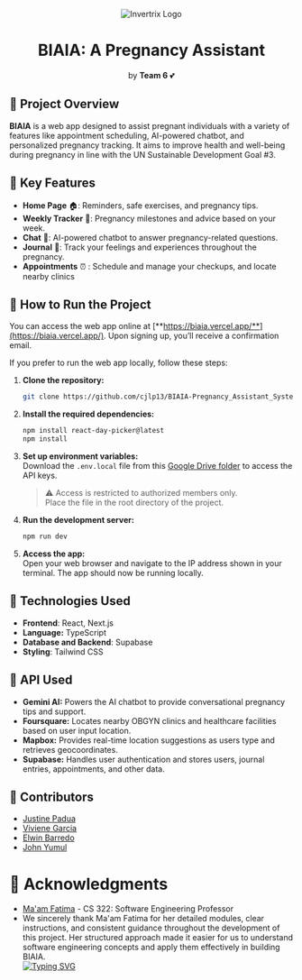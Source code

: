 <p align="center"><img src="https://github.com/cjlp13/BIAIA-Pregnancy_Assistant_System/blob/main/public/biaia-light.svg" alt="Invertrix Logo"></p>
<h1 align="center">BIAIA: A Pregnancy Assistant</h1>
<p align="center">by <strong>Team 6</strong> 💕</p>

## 🌸 Project Overview
**BIAIA** is a web app designed to assist pregnant individuals with a variety of features like appointment scheduling, AI-powered chatbot, and personalized pregnancy tracking. It aims to improve health and well-being during pregnancy in line with the UN Sustainable Development Goal #3.

## 🌸 Key Features
- **Home Page** 🏠: Reminders, safe exercises, and pregnancy tips.
- **Weekly Tracker** 📅: Pregnancy milestones and advice based on your week.
- **Chat** 💬: AI-powered chatbot to answer pregnancy-related questions.
- **Journal** 📓: Track your feelings and experiences throughout the pregnancy.
- **Appointments** ⏰ :  Schedule and manage your checkups, and locate nearby clinics

## 🌸 How to Run the Project

You can access the web app online at [**https://biaia.vercel.app/**](https://biaia.vercel.app/). Upon signing up, you’ll receive a confirmation email.

If you prefer to run the web app locally, follow these steps:

1. **Clone the repository:**

    ```bash
    git clone https://github.com/cjlp13/BIAIA-Pregnancy_Assistant_System
    ```

2. **Install the required dependencies:**

    ```bash
    npm install react-day-picker@latest
    npm install
    ```

3. **Set up environment variables:**  
   Download the `.env.local` file from this [Google Drive folder](https://drive.google.com/drive/folders/1ecKKWvv0CaN3ee86KD6KzQSfBND3tuLs) to access the API keys.  
   > ⚠️ Access is restricted to authorized members only.  
   Place the file in the root directory of the project.

4. **Run the development server:**

    ```bash
    npm run dev
    ```

5. **Access the app:**  
   Open your web browser and navigate to the IP address shown in your terminal. The app should now be running locally.



## 🌸 Technologies Used
- **Frontend**: React, Next.js
- **Language:** TypeScript  
- **Database and Backend**: Supabase
- **Styling**: Tailwind CSS


## 🌸 API Used
* **Gemini AI:** Powers the AI chatbot to provide conversational pregnancy tips and support.
* **Foursquare:** Locates nearby OBGYN clinics and healthcare facilities based on user input location.
* **Mapbox:** Provides real-time location suggestions as users type and retrieves geocoordinates. 
* **Supabase:** Handles user authentication and stores users, journal entries, appointments, and other data.

## 🌸 Contributors
* [Justine Padua](https://github.com/cjlp13) 
* [Viviene Garcia](https://github.com/VivieneGarcia)  
* [Elwin Barredo](https://github.com/elwintheDEVisor) 
* [John Yumul](https://github.com/John-Yumul)  

# 🌸 Acknowledgments
* [Ma'am Fatima](https://github.com/marieemoiselle) - CS 322: Software Engineering Professor  
* We sincerely thank Ma'am Fatima for her detailed modules, clear instructions, and consistent guidance throughout the development of this project. Her structured approach made it easier for us to understand software engineering concepts and apply them effectively in building BIAIA.  
<a href="https://git.io/typing-svg"><img src="https://readme-typing-svg.herokuapp.com?font=Poppins&weight=900&size=19&pause=1000&color=F655A6&width=435&lines=Thank+you!+%F0%9F%8C%B7%F0%9F%8C%B7%F0%9F%8C%B7" alt="Typing SVG" /></a>


